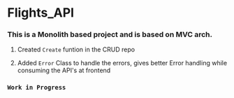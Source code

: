 # Flights_API

### This is a Monolith based project and is based on MVC arch.

1. Created `Create` funtion in the CRUD repo

2. Added `Error` Class to handle the errors, gives better Error handling while consuming the API's at frontend

### `Work in Progress`
